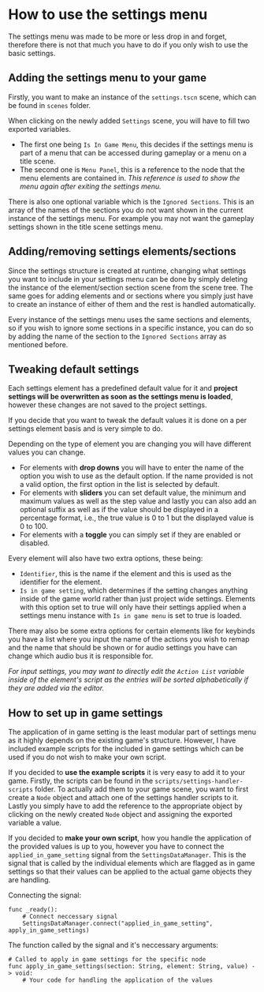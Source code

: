 # How to use the settings menu

The settings menu was made to be more or less drop in and forget, therefore there is not that much you have to do if you only wish to use the basic settings.

## Adding the settings menu to your game

Firstly, you want to make an instance of the `settings.tscn` scene, which can be found in `scenes` folder.

When clicking on the newly added `Settings` scene, you will have to fill two exported variables.

- The first one being `Is In Game Menu`, this decides if the settings menu is part of a menu that can be accessed during gameplay or a menu on a title scene. 
- The second one is `Menu Panel`, this is a reference to the node that the menu elements are contained in. *This reference is used to show the menu again after exiting the settings menu.*

There is also one optional variable which is the `Ignored Sections`. This is an array of the names of the sections you do not want shown in the current instance of the settings menu. For example you may not want the gameplay settings shown in the title scene settings menu.


## Adding/removing settings elements/sections

Since the settings structure is created at runtime, changing what settings you want to include in your settings menu can be done by simply deleting the instance of the element/section section scene from the scene tree. The same goes for adding elements and or sections where you simply just have to create an instance of either of them and the rest is handled automatically.

Every instance of the settings menu uses the same sections and elements, so if you wish to ignore some sections in a specific instance, you can do so by adding the name of the section to the `Ignored Sections` array as mentioned before.

## Tweaking default settings

Each settings element has a predefined default value for it and **project settings will be overwritten as soon as the settings menu is loaded**, however these changes are not saved to the project settings.

If you decide that you want to tweak the default values it is done on a per settings element basis and is very simple to do.

Depending on the type of element you are changing you will have different values you can change.
- For elements with **drop downs** you will have to enter the name of the option you wish to use as the default option. If the name provided is not a valid option, the first option in the list is selected by default.
- For elements with **sliders** you can set default value, the minimum and maximum values as well as the step value and lastly you can also add an optional suffix as well as if the value should be displayed in a percentage format, i.e., the true value is 0 to 1 but the displayed value is 0 to 100.
- For elements with a **toggle** you can simply set if they are enabled or disabled.

Every element will also have two extra options, these being:
- `Identifier`, this is the name if the element and this is used as the identifier for the element.
- `Is in game setting`, which determines if the setting changes anything inside of the game world rather than just project wide settings. Elements with this option set to true will only have their settings applied when a settings menu instance with `Is in game menu` is set to true is loaded.

There may also be some extra options for certain elements like for keybinds you have a list where you input the name of the actions you wish to remap and the name that should be shown or for audio settings you have can change which audio bus it is responsible for.

*For input settings, you may want to directly edit the `Action List` variable inside of the element's script as the entries will be sorted alphabetically if they are added via the editor.*

## How to set up in game settings

The application of in game setting is the least modular part of settings menu as it highly depends on the existing game's structure. However, I have included example scripts for the included in game settings which can be used if you do not wish to make your own script.

If you decided to **use the example scripts** it is very easy to add it to your game. Firstly, the scripts can be found in the `scripts/settings-handler-scripts` folder. To actually add them to your game scene, you want to first create a `Node` object and attach one of the settings handler scripts to it. Lastly you simply have to add the reference to the appropriate object by clicking on the newly created `Node` object and assigning the exported variable a value.

If you decided to **make your own script**, how you handle the application of the provided values is up to you, however you have to connect the `applied_in_game_setting` signal from the `SettingsDataManager`. This is the signal that is called by the individual elements which are flagged as in game settings so that their values can be applied to the actual game objects they are handling.

Connecting the signal:
```
func _ready():
    # Connect neccessary signal
    SettingsDataManager.connect("applied_in_game_setting", apply_in_game_settings)
```
The function called by the signal and it's neccessary arguments:
```
# Called to apply in game settings for the specific node
func apply_in_game_settings(section: String, element: String, value) -> void:
    # Your code for handling the application of the values
```